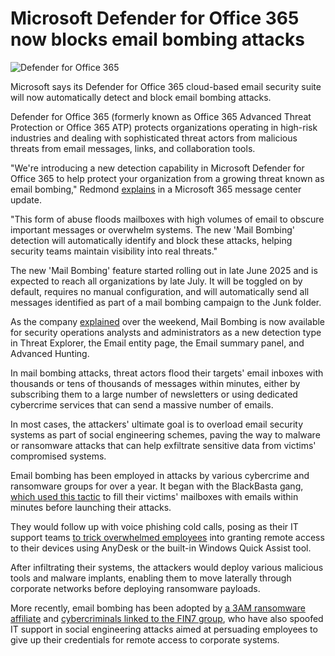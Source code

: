 # Microsoft Defender for Office 365 now blocks email bombing attacks

![Defender for Office 365](https://www.bleepstatic.com/content/hl-images/2025/06/30/Defender_email.jpg)

Microsoft says its Defender for Office 365 cloud-based email security suite will now automatically detect and block email bombing attacks.

Defender for Office 365 (formerly known as Office 365 Advanced Threat Protection or Office 365 ATP) protects organizations operating in high-risk industries and dealing with sophisticated threat actors from malicious threats from email messages, links, and collaboration tools.

"We're introducing a new detection capability in Microsoft Defender for Office 365 to help protect your organization from a growing threat known as email bombing," Redmond [explains](https://west.jcteams.info/jcTeamsInfo/docs/MC1096885.html) in a Microsoft 365 message center update.

"This form of abuse floods mailboxes with high volumes of email to obscure important messages or overwhelm systems. The new 'Mail Bombing' detection will automatically identify and block these attacks, helping security teams maintain visibility into real threats."

The new 'Mail Bombing' feature started rolling out in late June 2025 and is expected to reach all organizations by late July. It will be toggled on by default, requires no manual configuration, and will automatically send all messages identified as part of a mail bombing campaign to the Junk folder.

As the company [explained](https://learn.microsoft.com/en-us/defender-office-365/defender-for-office-365-whats-new#june-2025) over the weekend, Mail Bombing is now available for security operations analysts and administrators as a new detection type in Threat Explorer, the Email entity page, the Email summary panel, and Advanced Hunting.

In mail bombing attacks, threat actors flood their targets' email inboxes with thousands or tens of thousands of messages within minutes, either by subscribing them to a large number of newsletters or using dedicated cybercrime services that can send a massive number of emails.

In most cases, the attackers' ultimate goal is to overload email security systems as part of social engineering schemes, paving the way to malware or ransomware attacks that can help exfiltrate sensitive data from victims' compromised systems.

Email bombing has been employed in attacks by various cybercrime and ransomware groups for over a year. It began with the BlackBasta gang, [which used this tactic](https://www.bleepingcomputer.com/news/security/windows-quick-assist-abused-in-black-basta-ransomware-attacks/) to fill their victims' mailboxes with emails within minutes before launching their attacks.

They would follow up with voice phishing cold calls, posing as their IT support teams [to trick overwhelmed employees](https://www.bleepingcomputer.com/news/security/black-basta-ransomware-poses-as-it-support-on-microsoft-teams-to-breach-networks/) into granting remote access to their devices using AnyDesk or the built-in Windows Quick Assist tool.

After infiltrating their systems, the attackers would deploy various malicious tools and malware implants, enabling them to move laterally through corporate networks before deploying ransomware payloads.

More recently, email bombing has been adopted by [a 3AM ransomware affiliate](https://www.bleepingcomputer.com/news/security/3am-ransomware-uses-spoofed-it-calls-email-bombing-to-breach-networks/) and [cybercriminals linked to the FIN7 group](https://www.bleepingcomputer.com/news/security/ransomware-gangs-pose-as-it-support-in-microsoft-teams-phishing-attacks/), who have also spoofed IT support in social engineering attacks aimed at persuading employees to give up their credentials for remote access to corporate systems.